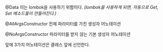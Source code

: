 @Data 
	이는 lombok을 사용하기 위함이다.
	*(lombok을 사용하게 되면, 자동으로 Get, Set 메소드들이 만들어진다.)*

@AllArgsConstructor
	전체 파라미터를 가진 생성자 어노테이션

@NoArgsConstructor
	파라미터를 받지 않는 기본 생성자 어노테이션


앞에 3가지 어노테이션은 클래스 앞에 선언한다.